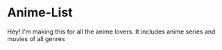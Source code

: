 # Anime-List
Hey! I'm making this for all the anime lovers. It includes anime series and movies of all genres
